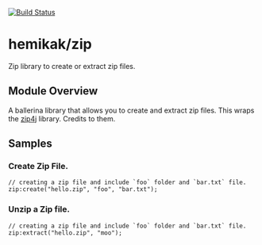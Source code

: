 [![Build Status](https://travis-ci.com/hemikak/ballerina-zip.svg?branch=master)](https://travis-ci.com/hemikak/ballerina-zip)

# hemikak/zip
Zip library to create or extract zip files.

## Module Overview
A ballerina library that allows you to create and extract zip files. This wraps the [zip4j](https://github.com/srikanth-lingala/zip4j) library. Credits to them.

## Samples
### Create Zip File.
```ballerina
// creating a zip file and include `foo` folder and `bar.txt` file.
zip:create("hello.zip", "foo", "bar.txt");
```

### Unzip a Zip file.
```ballerina
// creating a zip file and include `foo` folder and `bar.txt` file.
zip:extract("hello.zip", "moo");
```
